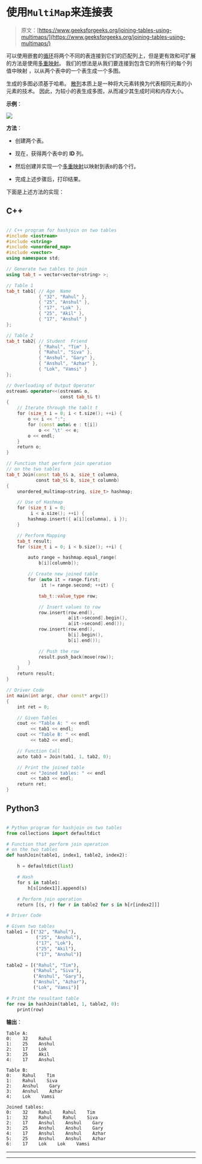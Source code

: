 # 使用`MultiMap`来连接表

> 原文：[https://www.geeksforgeeks.org/joining-tables-using-multimaps/](https://www.geeksforgeeks.org/joining-tables-using-multimaps/)

可以使用嵌套的[循环](https://www.geeksforgeeks.org/loops-in-c-and-cpp/)将两个不同的表连接到它们的匹配列上，但是更有效和可扩展的方法是使用[多重映射](https://www.geeksforgeeks.org/multimap-associative-containers-the-c-standard-template-library-stl/)。 我们的想法是从我们要连接到包含它的所有行的每个列值中映射 [](http://www.geeksforgeeks.org/map-associative-containers-the-c-standard-template-library-stl/) ，以从两个表中的一个表生成一个多图。

生成的多图必须基于哈希。 [散列](http://www.geeksforgeeks.org/hashing-data-structure/)本质上是一种将大元素转换为代表相同元素的小元素的技术。 因此，为较小的表生成多图，从而减少其生成时间和内存大小。

**示例**：

![](https://media.geeksforgeeks.org/wp-content/uploads/20200803045046/t.png)

**方法**：

*   创建两个表。

*   现在，获得两个表中的 **ID** 列。

*   然后创建并实现一个[多重映射](https://www.geeksforgeeks.org/multimap-associative-containers-the-c-standard-template-library-stl/)以映射到表`B`的各个行。

*   完成上述步骤后，打印结果。

下面是上述方法的实现：

## C++

```cpp

// C++ program for hashjoin on two tables 
#include <iostream> 
#include <string> 
#include <unordered_map> 
#include <vector> 
using namespace std; 

// Generate two tables to join 
using tab_t = vector<vector<string> >; 

// Table 1 
tab_t tab1{ // Age  Name 
            { "32", "Rahul" }, 
            { "25", "Anshul" }, 
            { "17", "Lok" }, 
            { "25", "Akil" }, 
            { "17", "Anshul" } 
}; 

// Table 2 
tab_t tab2{ // Student  Friend 
            { "Rahul", "Tim" }, 
            { "Rahul", "Siva" }, 
            { "Anshul", "Gary" }, 
            { "Anshul", "Azhar" }, 
            { "Lok", "Vamsi" } 
}; 

// Overloading of Output Operator 
ostream& operator<<(ostream& o, 
                    const tab_t& t) 
{ 
    // Iterate through the tablt t 
    for (size_t i = 0; i < t.size(); ++i) { 
        o << i << ":"; 
        for (const auto& e : t[i]) 
            o << '\t' << e; 
        o << endl; 
    } 
    return o; 
} 

// Function that perform join operation 
// on the two tables 
tab_t Join(const tab_t& a, size_t columna, 
           const tab_t& b, size_t columnb) 
{ 
    unordered_multimap<string, size_t> hashmap; 

    // Use of Hashmap 
    for (size_t i = 0; 
         i < a.size(); ++i) { 
        hashmap.insert({ a[i][columna], i }); 
    } 

    // Perform Mapping 
    tab_t result; 
    for (size_t i = 0; i < b.size(); ++i) { 

        auto range = hashmap.equal_range( 
            b[i][columnb]); 

        // Create new joined table 
        for (auto it = range.first; 
             it != range.second; ++it) { 

            tab_t::value_type row; 

            // Insert values to row 
            row.insert(row.end(), 
                       a[it->second].begin(), 
                       a[it->second].end()); 
            row.insert(row.end(), 
                       b[i].begin(), 
                       b[i].end()); 

            // Push the row 
            result.push_back(move(row)); 
        } 
    } 
    return result; 
} 

// Driver Code 
int main(int argc, char const* argv[]) 
{ 
    int ret = 0; 

    // Given Tables 
    cout << "Table A: " << endl 
         << tab1 << endl; 
    cout << "Table B: " << endl 
         << tab2 << endl; 

    // Function Call 
    auto tab3 = Join(tab1, 1, tab2, 0); 

    // Print the joined table 
    cout << "Joined tables: " << endl 
         << tab3 << endl; 
    return ret; 
} 

```

## Python3

```py

# Python program for hashjoin on two tables 
from collections import defaultdict 

# Function that perform join operation 
# on the two tables 
def hashJoin(table1, index1, table2, index2): 

    h = defaultdict(list) 

    # Hash 
    for s in table1: 
        h[s[index1]].append(s) 

    # Perform join operation 
    return [(s, r) for r in table2 for s in h[r[index2]]] 

# Driver Code 

# Given two tables 
table1 = [("32", "Rahul"), 
           ("25", "Anshul"), 
           ("17", "Lok"), 
           ("25", "Akil"), 
           ("17", "Anshul")] 

table2 = [("Rahul", "Tim"), 
          ("Rahul", "Siva"), 
          ("Anshul", "Gary"), 
          ("Anshul", "Azhar"), 
          ("Lok", "Vamsi")] 

# Print the resultant table 
for row in hashJoin(table1, 1, table2, 0): 
    print(row) 

```

**输出**：

```
Table A: 
0:    32    Rahul
1:    25    Anshul
2:    17    Lok
3:    25    Akil
4:    17    Anshul

Table B: 
0:    Rahul    Tim
1:    Rahul    Siva
2:    Anshul    Gary
3:    Anshul    Azhar
4:    Lok    Vamsi

Joined tables: 
0:    32    Rahul    Rahul    Tim
1:    32    Rahul    Rahul    Siva
2:    17    Anshul    Anshul    Gary
3:    25    Anshul    Anshul    Gary
4:    17    Anshul    Anshul    Azhar
5:    25    Anshul    Anshul    Azhar
6:    17    Lok    Lok    Vamsi

```



* * *

* * *



